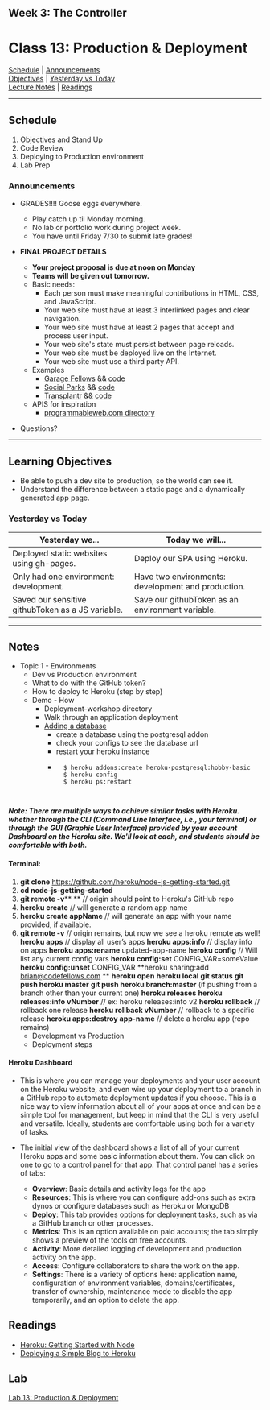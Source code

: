 ## **Week 3: The Controller**
# Class 13: Production & Deployment

[Schedule](#schedule) | [Announcements](#announcements) </br>
[Objectives](#learning-objectives) | [Yesterday vs Today](#yesterday-vs-today) </br>
[Lecture Notes](#notes) | [Readings](#readings)


<hr></hr>

## Schedule
1. Objectives and Stand Up
1. Code Review
1. Deploying to Production environment
1. Lab Prep

### Announcements
* GRADES!!!! Goose eggs everywhere. 
    * Play catch up til Monday morning. 
    * No lab or portfolio work during project week.
    * You have until Friday 7/30 to submit late grades!
* **FINAL PROJECT DETAILS**
    * **Your project proposal is due at noon on Monday**
    * **Teams will be given out tomorrow.**
    * Basic needs:
        * Each person must make meaningful contributions in HTML, CSS, and JavaScript.
        * Your web site must have at least 3 interlinked pages and clear navigation.
        * Your web site must have at least 2 pages that accept and process user input.
        * Your web site's state must persist between page reloads.
        * Your web site must be deployed live on the Internet.
        * Your web site must use a third party API.
    * Examples
        * [Garage Fellows](garagefellows.herokuapp.com) && [code](https://github.com/christylaguardia/garage-fellows)
        * [Social Parks](http://socialparks.herokuapp.com) && [code](https://github.com/hpats67/socialparks) 
        * [Transplantr](http://transplantr.herokuapp.com) && [code](https://github.com/GloriaAnholt/Transplantr)
    * APIS for inspiration
        * [programmableweb.com directory](https://www.programmableweb.com/category/all/apis)

* Questions?

<hr></hr>

## Learning Objectives
- Be able to push a dev site to production, so the world can see it.
- Understand the difference between a static page and a dynamically generated app page.


### Yesterday vs Today
| Yesterday we... | Today we will... |
| --------------- | ---------------- |
| Deployed static websites using gh-pages. | Deploy our SPA using Heroku. |
| Only had one environment: development. | Have two environments: development and production. |
| Saved our sensitive githubToken as a JS variable. | Save our githubToken as an environment variable. |

<hr></hr>

## Notes

* Topic 1 - Environments
    * Dev vs Production environment
    * What to do with the GitHub token?
    * How to deploy to Heroku (step by step)
    * Demo - How
        * Deployment-workshop directory
        * Walk through an application deployment
        * [Adding a database](https://devcenter.heroku.com/articles/heroku-postgresql)
            * create a database using the postgresql addon
            * check your configs to see the database url
            * restart your heroku instance
            * ```
                $ heroku addons:create heroku-postgresql:hobby-basic
                $ heroku config
                $ heroku ps:restart
            ```


***Note: There are multiple ways to achieve similar tasks with Heroku. whether through the CLI (Command Line Interface, i.e., your terminal) or through the GUI (Graphic User Interface) provided by your account Dashboard on the Heroku site. We'll look at each, and students should be comfortable with both.***

#### Terminal:
   1. **git clone** https://github.com/heroku/node-js-getting-started.git
   2. **cd node-js-getting-started**
   3. **git remote -v**** ** // origin should point to Heroku's GitHub repo
   4. **heroku create** // will generate a random app name
   5. **heroku create appName** // will generate an app with your name provided, if available.
   6. **git remote -v** // origin remains, but now we see a heroku remote as well!
**heroku apps** // display all user’s apps
**heroku apps:info** // display info on apps
**heroku apps:rename** updated-app-name
**heroku config** // Will list any current config vars
**heroku config:set** CONFIG_VAR=someValue
**heroku config:unset** CONFIG_VAR
**heroku sharing:add brian@codefellows.com **
**heroku open**
**heroku local**
**git status**
**git push heroku master**
**git push heroku branch:master** (if pushing from a branch other than your current one)
**heroku releases**
**heroku releases:info vNumber** // ex: heroku releases:info v2
**heroku rollback**  // rollback one release
**heroku rollback vNumber** // rollback to a specific release
**heroku apps:destroy app-name** // delete a heroku app (repo remains)
        * Development vs Production
        * Deployment steps

#### Heroku Dashboard

- This is where you can manage your deployments and your user account on the Heroku website, and even wire up your deployment to a branch in a GitHub repo to automate deployment updates if you choose. This is a nice way to view information about all of your apps at once and can be a simple tool for management, but keep in mind that the CLI is very useful and versatile. Ideally, students are comfortable using both for a variety of tasks.

- The initial view of the dashboard shows a list of all of your current Heroku apps and some basic information about them. You can click on one to go to a control panel for that app. That control panel has a series of tabs:
    - **Overview**: Basic details and activity logs for the app
    - **Resources**: This is where you can configure add-ons such as extra dynos or configure databases such as Heroku or MongoDB
    - **Deploy**: This tab provides options for deployment tasks, such as via a GitHub branch or other processes.
    - **Metrics**: This is an option available on paid accounts; the tab simply shows a preview of the tools on free accounts.
    - **Activity**: More detailed logging of development and production activity on the app.
    - **Access**: Configure collaborators to share the work on the app.
    - **Settings**: There is a variety of options here: application name, configuration of environment variables, domains/certificates, transfer of ownership, maintenance mode to disable the app temporarily, and an option to delete the app.

## Readings

- [Heroku: Getting Started with Node](https://devcenter.heroku.com/articles/getting-started-with-nodejs#introduction)
- [Deploying a Simple Blog to Heroku](https://howtonode.org/deploy-blog-to-heroku)


## Lab
[Lab 13: Production & Deployment](https://github.com/cfpdx-301d-spring-2017/13-production-deployment)
